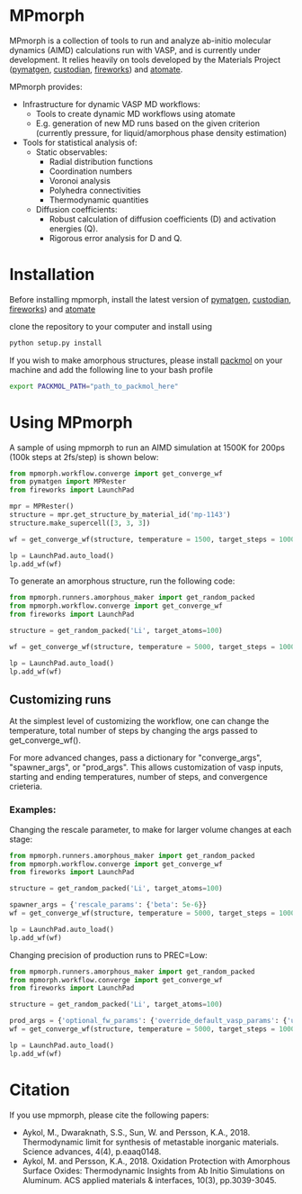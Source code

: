 # MPmorph

MPmorph is a collection of tools to run and analyze ab-initio molecular dynamics (AIMD) calculations run with VASP, 
and is currently under development.
It relies heavily on tools developed by the Materials Project ([pymatgen](http://www.pymatgen.org), 
[custodian](https://github.com/materialsproject/custodian), 
[fireworks](https://github.com/materialsproject/fireworks)) and [atomate](https://github.com/hackingmaterials/atomate).

MPmorph provides:
* Infrastructure for dynamic VASP MD workflows:
  * Tools to create dynamic MD workflows using atomate
  * E.g. generation of new MD runs based on the given criterion (currently pressure, for liquid/amorphous phase density estimation)
* Tools for statistical analysis of:
  * Static observables:
    * Radial distribution functions
    * Coordination numbers
    * Voronoi analysis
    * Polyhedra connectivities
    * Thermodynamic quantities
  * Diffusion coefficients:  
    * Robust calculation of diffusion coefficients (D) and activation energies (Q).
    * Rigorous error analysis for D and Q.

# Installation

Before installing mpmorph, install the latest version of [pymatgen](http://www.pymatgen.org), 
[custodian](https://github.com/materialsproject/custodian), 
[fireworks](https://github.com/materialsproject/fireworks)) and [atomate](https://github.com/hackingmaterials/atomate)

clone the repository to your computer and install using 
```bash
python setup.py install
```

If you wish to make amorphous structures, please install [packmol](http://m3g.iqm.unicamp.br/packmol/home.shtml) on your machine and add the following line to your bash profile
```bash
export PACKMOL_PATH="path_to_packmol_here"
```

# Using MPmorph

A sample of using mpmorph to run an AIMD simulation at 1500K for 200ps (100k steps at 2fs/step) is shown below:

```python
from mpmorph.workflow.converge import get_converge_wf
from pymatgen import MPRester
from fireworks import LaunchPad

mpr = MPRester()
structure = mpr.get_structure_by_material_id('mp-1143')
structure.make_supercell([3, 3, 3])

wf = get_converge_wf(structure, temperature = 1500, target_steps = 100000)

lp = LaunchPad.auto_load()
lp.add_wf(wf)
```

To generate an amorphous structure, run the following code:

```python
from mpmorph.runners.amorphous_maker import get_random_packed
from mpmorph.workflow.converge import get_converge_wf
from fireworks import LaunchPad

structure = get_random_packed('Li', target_atoms=100)

wf = get_converge_wf(structure, temperature = 5000, target_steps = 10000)

lp = LaunchPad.auto_load()
lp.add_wf(wf)
```

## Customizing runs
At the simplest level of customizing the workflow, one can change the temperature, total number of steps by changing the args passed to get_converge_wf().

For more advanced changes, pass a dictionary for "converge_args", "spawner_args", or "prod_args". This allows customization of vasp inputs, starting and ending temperatures, number of steps, and convergence crieteria.

### Examples:

Changing the rescale parameter, to make for larger volume changes at each stage:
```python
from mpmorph.runners.amorphous_maker import get_random_packed
from mpmorph.workflow.converge import get_converge_wf
from fireworks import LaunchPad

structure = get_random_packed('Li', target_atoms=100)

spawner_args = {'rescale_params': {'beta': 5e-6}}
wf = get_converge_wf(structure, temperature = 5000, target_steps = 10000, spawner_args=spawner_args)

lp = LaunchPad.auto_load()
lp.add_wf(wf)
```

Changing precision of production runs to PREC=Low:
```python
from mpmorph.runners.amorphous_maker import get_random_packed
from mpmorph.workflow.converge import get_converge_wf
from fireworks import LaunchPad

structure = get_random_packed('Li', target_atoms=100)

prod_args = {'optional_fw_params': {'override_default_vasp_params': {'user_incar_settings': {'PREC': 'Normal'}}}}
wf = get_converge_wf(structure, temperature = 5000, target_steps = 10000, prod_args = prod_args)

lp = LaunchPad.auto_load()
lp.add_wf(wf)
```


# Citation

If you use mpmorph, please cite the following papers:
 * Aykol, M., Dwaraknath, S.S., Sun, W. and Persson, K.A., 2018. Thermodynamic limit for synthesis of metastable inorganic materials. Science advances, 4(4), p.eaaq0148.
 * Aykol, M. and Persson, K.A., 2018. Oxidation Protection with Amorphous Surface Oxides: Thermodynamic Insights from Ab Initio Simulations on Aluminum. ACS applied materials & interfaces, 10(3), pp.3039-3045.
